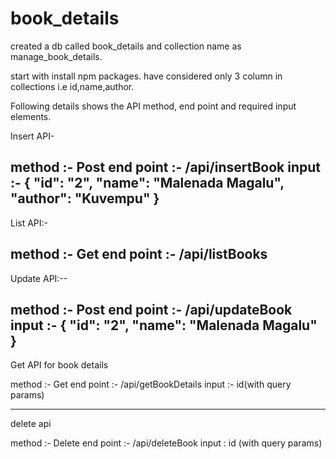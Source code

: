 # book_details

created a db called book_details and collection name as manage_book_details.

start with install npm packages.
have considered only 3 column in collections i.e id,name,author.

Following details shows the API method, end point and required input elements.

Insert API-

method :- Post
end point :- /api/insertBook
input :- {
    "id": "2",
    "name": "Malenada Magalu",
    "author": "Kuvempu"
}
---------------------------------------
List API:-

method :- Get
end point :- /api/listBooks
-----------------------------------------
Update API:--

method :- Post
end point :- /api/updateBook
input :- {
    "id": "2",
    "name": "Malenada Magalu"    
}
----------------------------------------
Get API for book details

method :- Get
end point :- /api/getBookDetails
input :- id(with query params)

---------------------------------------

delete api

method :- Delete
end point :- /api/deleteBook
input : id (with query params)




